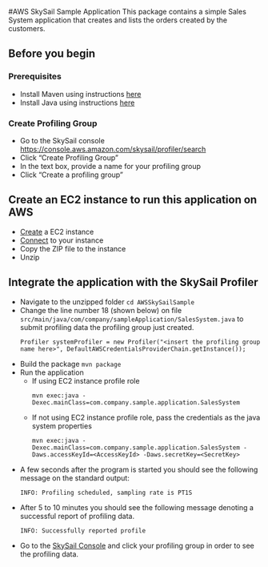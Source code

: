 #AWS SkySail Sample Application
This package contains a simple Sales System application that creates and lists the orders created by the customers.

## Before you begin
### Prerequisites
* Install Maven using instructions [here](http://maven.apache.org/)
* Install Java using instructions [here](https://docs.aws.amazon.com/sdk-for-java/v2/developer-guide/setup-install.html#java-dg-java-env)

### Create Profiling Group
* Go to the SkySail console https://console.aws.amazon.com/skysail/profiler/search
* Click “Create Profiling Group”
* In the text box, provide a name for your profiling group
* Click “Create a profiling group”

## Create an EC2 instance to run this application on AWS
* [Create](https://docs.aws.amazon.com/AWSEC2/latest/UserGuide/launching-instance.html) a EC2 instance 
* [Connect](https://docs.aws.amazon.com/AWSEC2/latest/UserGuide/AccessingInstances.html) to your instance 
* Copy the ZIP file to the instance
* Unzip

## Integrate the application with the SkySail Profiler
* Navigate to the unzipped folder `cd AWSSkySailSample`
* Change the line number 18 (shown below) on file `src/main/java/com/company/sampleApplication/SalesSystem.java` to submit profiling data the profiling group just created.
    ```
    Profiler systemProfiler = new Profiler("<insert the profiling group name here>", DefaultAWSCredentialsProviderChain.getInstance());
    ```
* Build the package ``mvn package``
* Run the application
  * If using EC2 instance profile role
    ```
    mvn exec:java -Dexec.mainClass=com.company.sample.application.SalesSystem
    ```
  * If not using EC2 instance profile role, pass the credentials as the java system properties
    ```
    mvn exec:java -Dexec.mainClass=com.company.sample.application.SalesSystem -Daws.accessKeyId=<AccessKeyId> -Daws.secretKey=<SecretKey>
    ```
* A few seconds after the program is started you should see the following message on the standard output:
    ```
    INFO: Profiling scheduled, sampling rate is PT1S
    ```
* After 5 to 10 minutes you should see the following message denoting a successful report of profiling data.
    ```
    INFO: Successfully reported profile
    ```
* Go to the [SkySail Console](https://console.aws.amazon.com/skysail/profiler/search?region=us-east-1) and click your profiling group in order to see the profiling data. 
